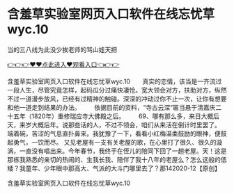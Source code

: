 # 含羞草实验室网页入口软件在线忘忧草wyc.10
当的三八线为此没少挨老师的骂山娃天把

<a href="https://github.com/getmal/fdwwt/issues/2">👉👉👉♥♥点此进入♥观看入口👈👉👉</a>

含羞草实验室网页入口软件在线忘忧草wyc.10　　真实的恋情，该当是一齐流过一段人生，尽管究竟怎样，起码瓜分过痛快凄怆。宽大领会对方，扶助对方，纵然不过一道漫步放风，已经有过精神的触碰。深深的冲动过你不止一次，让你有想要和他一道走到结果的办法。
　　依据目前的资料，“寺古云深”匾当悬于清嘉庆二十五年（1820年）重修瑞应寺大佛殿之后。
　　69、哪有那么多，来日大概后天，来岁大概后年。说那些话的人，不过不领会，咱们从来活在倒计时里罢了。
端着碗，苦涩的气息直扑鼻来。我犹豫了一下，看看小红梅温柔鼓励的眼神，便鼓起勇气，一饮而尽。
又见老屋有一支有关老屋的歌，在心里打了很久、很久的漩涡，一直没有唱出来。今年春节，我终于在侄儿的陪同下回了一趟老屋。天！这是那栋我熟悉的亲切的热闹的、生我长我、陪伴了我十八年的老屋么？怎么这般的低矮？我童年、少年眼中那高大、气派的大斗门哪里去了？那142020-12【原创】

含羞草实验室网页入口软件在线忘忧草wyc.10
